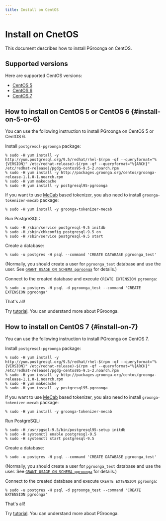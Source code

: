 ```yaml
---
title: Install on CentOS
---
```


# Install on CnetOS

This document describes how to install PGroonga on CentOS.

## Supported versions

Here are supported CentOS versions:

  * [CentOS 5](#install-on-5-or-6)
  * [CentOS 6](#install-on-5-or-6)
  * [CentOS 7](#install-on-7)

## How to install on CentOS 5 or CentOS 6 {#install-on-5-or-6}

You can use the following instruction to install PGroonga on CentOS 5 or CentOS 6.

Install `postgresql-pgroonga` package:

```text
% sudo -H yum install -y http://yum.postgresql.org/9.5/redhat/rhel-$(rpm -qf --queryformat="%{VERSION}" /etc/redhat-release)-$(rpm -qf --queryformat="%{ARCH}" /etc/redhat-release)/pgdg-centos95-9.5-2.noarch.rpm
% sudo -H yum install -y http://packages.groonga.org/centos/groonga-release-1.1.0-1.noarch.rpm
% sudo -H yum makecache
% sudo -H yum install -y postgresql95-pgroonga
```

If you want to use [MeCab](http://taku910.github.io/mecab/) based tokenizer, you also need to install `groonga-tokenizer-mecab` package:

```text
% sudo -H yum install -y groonga-tokenizer-mecab
```

Run PostgreSQL:

```text
% sudo -H /sbin/service postgresql-9.5 initdb
% sudo -H /sbin/chkconfig postgresql-9.5 on
% sudo -H /sbin/service postgresql-9.5 start
```

Create a database:

```text
% sudo -u postgres -H psql --command 'CREATE DATABASE pgroonga_test'
```

(Normally, you should create a user for `pgroonga_test` database and use the user. See [`GRANT USAGE ON SCHEMA pgroonga`](../reference/grant-usage-on-schema-pgroonga.html) for details.)

Connect to the created database and execute `CREATE EXTENSION pgroonga`:

```text
% sudo -u postgres -H psql -d pgroonga_test --command 'CREATE EXTENSION pgroonga'
```

That's all!

Try [tutorial](../tutorial/). You can understand more about PGroonga.

## How to install on CentOS 7 {#install-on-7}

You can use the following instruction to install PGroonga on CentOS 7.

Install `postgresql-pgroonga` package:

```text
% sudo -H yum install -y http://yum.postgresql.org/9.5/redhat/rhel-$(rpm -qf --queryformat="%{VERSION}" /etc/redhat-release)-$(rpm -qf --queryformat="%{ARCH}" /etc/redhat-release)/pgdg-centos95-9.5-2.noarch.rpm
% sudo -H yum install -y http://packages.groonga.org/centos/groonga-release-1.1.0-1.noarch.rpm
% sudo -H yum makecache
% sudo -H yum install -y postgresql95-pgroonga
```

If you want to use [MeCab](http://taku910.github.io/mecab/) based tokenizer, you also need to install `groonga-tokenizer-mecab` package:

```text
% sudo -H yum install -y groonga-tokenizer-mecab
```

Run PostgreSQL:

```text
% sudo -H /usr/pgsql-9.5/bin/postgresql95-setup initdb
% sudo -H systemctl enable postgresql-9.5
% sudo -H systemctl start postgresql-9.5
```

Create a database:

```text
% sudo -u postgres -H psql --command 'CREATE DATABASE pgroonga_test'
```

(Normally, you should create a user for `pgroonga_test` database and use the user. See [`GRANT USAGE ON SCHEMA pgroonga`](../reference/grant-usage-on-schema-pgroonga.html) for details.)

Connect to the created database and execute `CREATE EXTENSION pgroonga`:

```text
% sudo -u postgres -H psql -d pgroonga_test --command 'CREATE EXTENSION pgroonga'
```

That's all!

Try [tutorial](../tutorial/). You can understand more about PGroonga.
